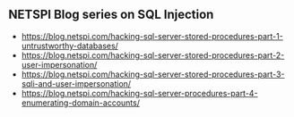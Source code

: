 ## NETSPI Blog series on SQL Injection
* https://blog.netspi.com/hacking-sql-server-stored-procedures-part-1-untrustworthy-databases/
* https://blog.netspi.com/hacking-sql-server-stored-procedures-part-2-user-impersonation/
* https://blog.netspi.com/hacking-sql-server-stored-procedures-part-3-sqli-and-user-impersonation/
* https://blog.netspi.com/hacking-sql-server-procedures-part-4-enumerating-domain-accounts/

